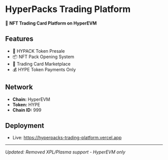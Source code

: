 # HyperPacks Trading Platform

🎴 **NFT Trading Card Platform on HyperEVM**

## Features
- 🎁 HYPACK Token Presale
- 📦 NFT Pack Opening System  
- 🛒 Trading Card Marketplace
- 💰 HYPE Token Payments Only

## Network
- **Chain:** HyperEVM
- **Token:** HYPE
- **Chain ID:** 999

## Deployment
- Live: https://hyperpacks-trading-platform.vercel.app

---
*Updated: Removed XPL/Plasma support - HyperEVM only*


<!-- Redeployed: 2025-10-03T14:03:19.589Z -->